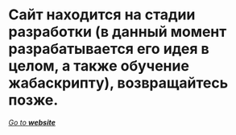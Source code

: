 # Сайт находится на стадии разработки (в данный момент разрабатывается его идея в целом, а также обучение жабаскрипту), возвращайтесь позже.

[*Go to ***website****](https://dzemiachkovskii.github.io)
